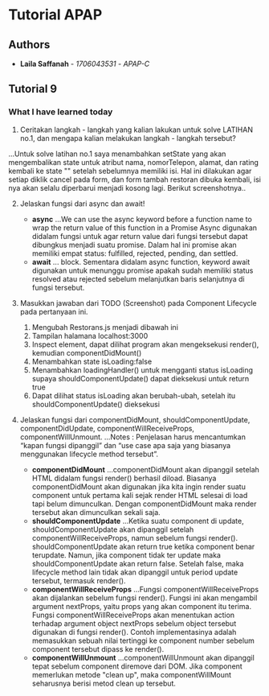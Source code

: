 # Tutorial APAP
## Authors
* **Laila Saffanah** - *1706043531* - *APAP-C*

## Tutorial 9
### What I have learned today 
1. Ceritakan langkah - langkah yang kalian lakukan untuk solve LATIHAN no.1, dan mengapa kalian melakukan langkah - langkah tersebut?

...Untuk solve latihan no.1 saya menambahkan setState yang akan mengembalikan state untuk atribut nama, nomorTelepon, alamat, dan rating kembali ke state "" setelah sebelumnya memiliki isi. Hal ini dilakukan agar setiap diklik cancel pada form, dan form tambah restoran dibuka kembali, isi nya akan selalu diperbarui menjadi kosong lagi. Berikut screenshotnya..


2. Jelaskan fungsi dari async dan await!
    + **async**
    ...We can use the async keyword before a function name to wrap the return value of this function in a Promise Async digunakan didalam fungsi untuk agar return value dari fungsi tersebut dapat dibungkus menjadi suatu promise. Dalam hal ini promise akan memiliki empat status: fulfilled, rejected, pending, dan settled.
    + **await**
    ... block. Sementara didalam async function, keyword await digunakan untuk menunggu promise apakah sudah memiliki status resolved atau rejected sebelum melanjutkan baris selanjutnya di fungsi tersebut.

3. Masukkan jawaban dari TODO (Screenshot) pada Component Lifecycle pada pertanyaan ini.
    1. Mengubah Restorans.js menjadi dibawah ini
    3. Tampilan halamana localhost:3000
    4. Inspect element, dapat dilihat program akan mengeksekusi render(), kemudian componentDidMount()
    5. Menambahkan state isLoading:false
    6. Menambahkan loadingHandler() untuk mengganti status isLoading supaya shouldComponentUpdate() dapat dieksekusi untuk return true
    7. Dapat dilihat status isLoading akan berubah-ubah, setelah itu shouldComponentUpdate() dieksekusi
    
4. Jelaskan fungsi dari componentDidMount, shouldComponentUpdate, componentDidUpdate, componentWillReceiveProps, componentWillUnmount.
    ...Notes : Penjelasan harus mencantumkan “kapan fungsi dipanggil” dan “use case apa saja yang biasanya menggunakan lifecycle method tersebut”.
    + **componentDidMount**
    ...componentDidMount akan dipanggil setelah HTML didalam fungsi render() berhasil diload. Biasanya componentDidMount akan digunakan jika kita ingin render suatu component untuk pertama kali sejak render HTML selesai di load tapi belum dimunculkan. Dengan componentDidMount maka render tersebut akan dimunculkan sekali saja.
    + **shouldComponentUpdate**
    ...Ketika suatu component di update, shouldComponentUpdate akan dipanggil setelah componentWillReceiveProps, namun sebelum fungsi render(). shouldComponentUpdate akan return true ketika component benar terupdate. Namun, jika component tidak ter update maka shouldComponentUpdate akan return false. Setelah false, maka lifecycle method lain tidak akan dipanggil untuk period update tersebut, termasuk render().
    + **componentWillReceiveProps**
    ...Fungsi componentWillReceiveProps akan dijalankan sebelum fungsi render(). Fungsi ini akan mengambil argument nextProps, yaitu props yang akan component itu terima. Fungsi componentWillReceiveProps akan menentukan action terhadap argument object nextProps sebelum object tersebut digunakan di fungsi render(). Contoh implementasinya adalah memasukkan sebuah nilai tertinggi ke component number sebelum component tersebut dipass ke render().
    + **componentWillUnmount**
    ...componentWillUnmount akan dipanggil tepat sebelum component diremove dari DOM. Jika component memerlukan metode "clean up", maka componentWillMount seharusnya berisi metod clean up tersebut. 


